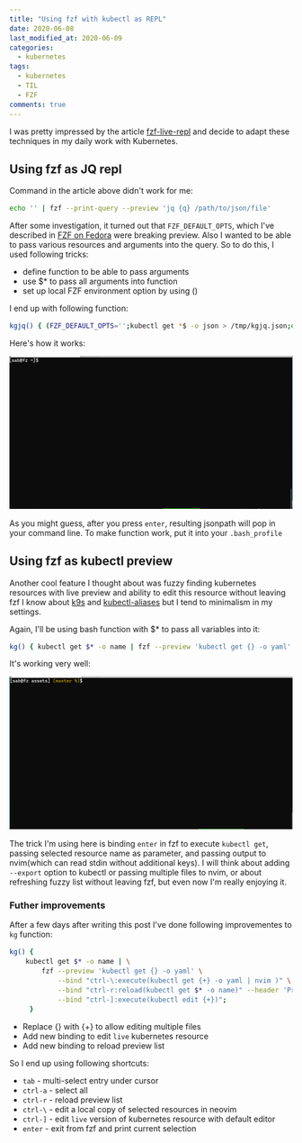 ```yaml
---
title: "Using fzf with kubectl as REPL"
date: 2020-06-08
last_modified_at: 2020-06-09
categories:
  - kubernetes
tags:
  - kubernetes
  - TIL
  - FZF
comments: true
---
```


I was pretty impressed by the article [fzf-live-repl](https://paweldu.dev/posts/fzf-live-repl/)
and decide to adapt these techniques in my daily work with Kubernetes.

## Using fzf as JQ repl

Command in the article above didn't work for me:
```bash
echo '' | fzf --print-query --preview 'jq {q} /path/to/json/file'
```

After some investigation, it turned out that `FZF_DEFAULT_OPTS`, which I've
described in [FZF on Fedora](https://sbulav.github.io/tools/fzf-on-fedora/#set-up-preview-in-bash)
were breaking preview. Also I wanted to be able to pass various resources and
arguments into the query. So to do this, I used following tricks:
* define function to be able to pass arguments
* use $* to pass all arguments into function
* set up local FZF environment option by using ()

I end up with following function:

```bash
kgjq() { (FZF_DEFAULT_OPTS='';kubectl get *$ -o json > /tmp/kgjq.json;echo ''  | fzf --print-query --preview 'jq {q} /tmp/kgjq.json';) }
```

Here's how it works:

![fzf-jq-repl](/assets/images/fzf-jq-repl.gif)

As you might guess, after you press `enter`, resulting jsonpath will pop in
your command line. To make function work, put it into your `.bash_profile`


## Using fzf as kubectl preview

Another cool feature I thought about was fuzzy finding kubernetes resources
with live preview and ability to edit this resource without leaving fzf
I know about [k9s](https://github.com/derailed/k9s) and [kubectl-aliases](https://github.com/ahmetb/kubectl-aliases)
but I tend to minimalism in my settings.

Again, I'll be using bash function with $* to pass all variables into it:

```bash
kg() { kubectl get $* -o name | fzf --preview 'kubectl get {} -o yaml' --bind "enter:execute(kubectl get {} -o yaml | nvim )"; }
```

It's working very well:

![fzf-kubectl-repl](/assets/images/fzf-kubectl-repl.gif)

The trick I'm using here is binding `enter` in fzf to execute `kubectl get`,
passing selected resource name as parameter, and passing output to nvim(which can
read stdin without additional keys). I will think about adding `--export` option
to kubectl or passing multiple files to nvim, or about refreshing fuzzy list without
leaving fzf, but even now I'm really enjoying it.


### Futher improvements

After a few days after writing this post I've done following improvementes to `kg` function:

```bash
kg() {
    kubectl get $* -o name | \
        fzf --preview 'kubectl get {} -o yaml' \
            --bind "ctrl-\:execute(kubectl get {+} -o yaml | nvim )" \
            --bind "ctrl-r:reload(kubectl get $* -o name)" --header 'Press CTRL-R to reload' \
            --bind "ctrl-]:execute(kubectl edit {+})";
     }
```

* Replace {} with {+} to allow editing multiple files
* Add new binding to edit `live` kubernetes resource
* Add new binding to reload preview list

So I end up using following shortcuts:
* `tab` - multi-select entry under cursor
* `ctrl-a` - select all
* `ctrl-r` - reload preview list
* `ctrl-\` - edit a local copy of selected resources in neovim
* `ctrl-]` - edit `live` version of kubernetes  resource with default editor
* `enter` - exit from fzf and print current selection
